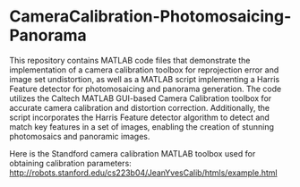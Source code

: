# CameraCalibration-Photomosaicing-Panorama
This repository contains MATLAB code files that demonstrate the implementation of a camera calibration toolbox for reprojection error and image set undistortion, as well as a MATLAB script implementing a Harris Feature detector for photomosaicing and panorama generation. The code utilizes the Caltech MATLAB GUI-based Camera Calibration toolbox for accurate camera calibration and distortion correction. Additionally, the script incorporates the Harris Feature detector algorithm to detect and match key features in a set of images, enabling the creation of stunning photomosaics and panoramic images.

Here is the Standford camera calibration MATLAB toolbox used for obtaining calibration parameters:
http://robots.stanford.edu/cs223b04/JeanYvesCalib/htmls/example.html
